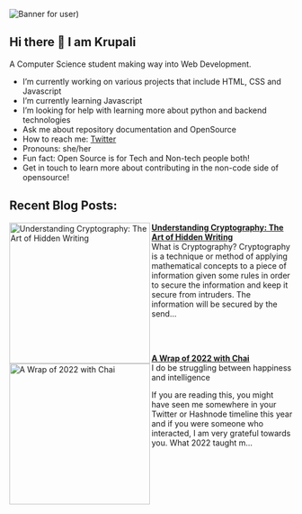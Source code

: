 
![Banner for user)](https://user-images.githubusercontent.com/99717469/210266227-c7603ed8-e0be-4f40-b814-425c9abc8744.png)



## Hi there 👋 I am Krupali

A Computer Science student making way into Web Development. 

- I’m currently working on various projects that include HTML, CSS and Javascript
- I’m currently learning Javascript
- I’m looking for help with learning more about python and backend technologies
- Ask me about repository documentation and OpenSource
- How to reach me: [Twitter](https://twitter.com/chai_really)
- Pronouns: she/her
- Fun fact: Open Source is for Tech and Non-tech people both!
- Get in touch to learn more about contributing in the non-code side of opensource!

## Recent Blog Posts:
<!-- HASHNODE_BLOG:START -->
<p align="left">
<a href="https://acodeandaword.com/cryptography-basics" title="Understanding Cryptography: The Art of Hidden Writing"><img src="https://cdn.hashnode.com/res/hashnode/image/upload/v1680804899509/a2dc4bf4-fbe9-47f7-bcb7-346660743ec5.png" alt="Understanding Cryptography: The Art of Hidden Writing" width="250px" align="left" /></a>
<a href="https://acodeandaword.com/cryptography-basics" title="Understanding Cryptography: The Art of Hidden Writing"><strong>Understanding Cryptography: The Art of Hidden Writing</strong></a>
<br/> What is Cryptography?
Cryptography is a technique or method of applying mathematical concepts to a piece of information given some rules in order to secure the information and keep it secure from intruders. The information will be secured by the send... </p> <br/> <br/>
<p align="left">
<a href="https://acodeandaword.com/a-wrap-of-2022-with-chai" title="A Wrap of 2022 with Chai"><img src="https://cdn.hashnode.com/res/hashnode/image/upload/v1675190120650/351880f1-ff34-472e-a8de-5eca283cc746.png" alt="A Wrap of 2022 with Chai" width="250px" align="left" /></a>
<a href="https://acodeandaword.com/a-wrap-of-2022-with-chai" title="A Wrap of 2022 with Chai"><strong>A Wrap of 2022 with Chai</strong></a>
<br/> I do be struggling between happiness and intelligence

If you are reading this, you might have seen me somewhere in your Twitter or Hashnode timeline this year and if you were someone who interacted, I am very grateful towards you.
What 2022 taught m... </p> <br/> <br/>
<!-- HASHNODE_BLOG:END -->


